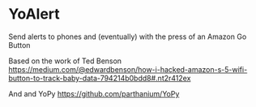 # YoAlert
Send alerts to phones and (eventually) with the press of an Amazon Go Button

Based on the work of Ted Benson https://medium.com/@edwardbenson/how-i-hacked-amazon-s-5-wifi-button-to-track-baby-data-794214b0bdd8#.nt2r412ex

And and YoPy https://github.com/parthanium/YoPy
